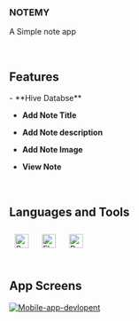### NOTEMY  
A Simple note app   
  

<br/>  


## Features 
<tr><td valign="top" width="50%">
- **Hive Databse** 


- **Add Note Title**  
  

- **Add Note description**  
  

- **Add Note Image**  
  

- **View Note**  
   

</td><td valign="top" width="50%">



</td></tr>

<br/>  


## Languages and Tools  
<div align="left">  
<a href="https://developer.apple.com/swift/" target="_blank"><img style="margin: 10px" src="https://profilinator.rishav.dev/skills-assets/swift-original-wordmark.svg" alt="Swift" height="25" /></a>  
<a href="https://flutter.dev/" target="_blank"><img style="margin: 10px" src="https://profilinator.rishav.dev/skills-assets/flutterio-icon.svg" alt="Flutter" height="25" /></a>  
<a href="https://dart.dev/" target="_blank"><img style="margin: 10px" src="https://profilinator.rishav.dev/skills-assets/dartlang-icon.svg" alt="Dart" height="25" /></a>  
</div>  

<br/>  


## App Screens  
<tr><td valign="top" width="50%">

<a href="https://ibb.co/4t0kcLZ"><img src="https://i.ibb.co/8sQkJwD/Mobile-app-devlopent.png" alt="Mobile-app-devlopent" border="0"></a><br /><br />


</td><td valign="top" width="50%">



</td></tr>  

<br/>  

  

<br/>  

  

<br/>  


<br />
